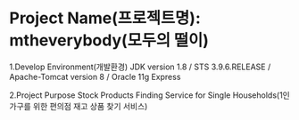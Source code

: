 # Project Name(프로젝트명): mtheverybody(모두의 떨이)

1.Develop Environment(개발환경)
JDK version 1.8 /
STS 3.9.6.RELEASE /
Apache-Tomcat version 8 /
Oracle 11g Express

2.Project Purpose
Stock Products Finding Service for Single Households(1인 가구를 위한 편의점 재고 상품 찾기 서비스)
